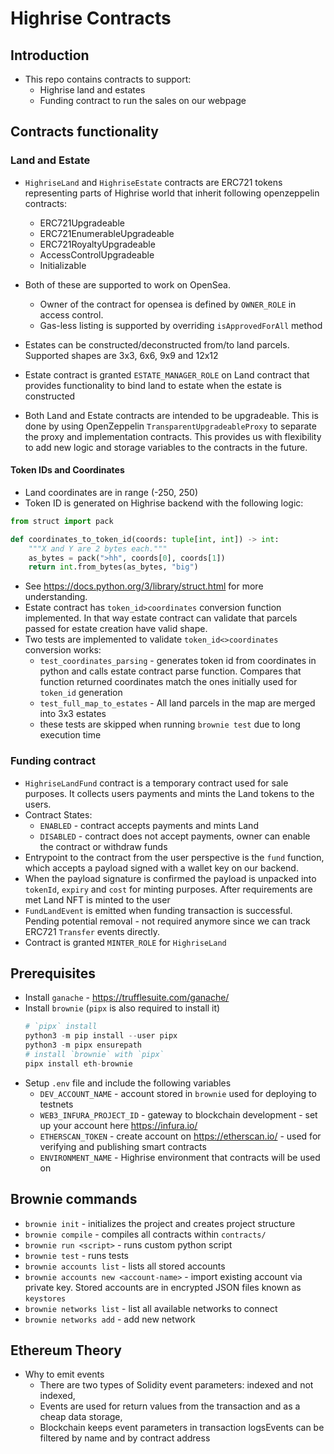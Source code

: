 # Highrise Contracts

## Introduction

- This repo contains contracts to support:
  - Highrise land and estates
  - Funding contract to run the sales on our webpage

## Contracts functionality

### Land and Estate

- `HighriseLand` and `HighriseEstate` contracts are ERC721 tokens representing parts of Highrise world that inherit following openzeppelin contracts:

  - ERC721Upgradeable
  - ERC721EnumerableUpgradeable
  - ERC721RoyaltyUpgradeable
  - AccessControlUpgradeable
  - Initializable

- Both of these are supported to work on OpenSea.

  - Owner of the contract for opensea is defined by `OWNER_ROLE` in access control.
  - Gas-less listing is supported by overriding `isApprovedForAll` method

- Estates can be constructed/deconstructed from/to land parcels. Supported shapes are 3x3, 6x6, 9x9 and 12x12
- Estate contract is granted `ESTATE_MANAGER_ROLE` on Land contract that provides functionality to bind land to estate when the estate is constructed
- Both Land and Estate contracts are intended to be upgradeable. This is done by using OpenZeppelin `TransparentUpgradeableProxy` to separate the proxy and implementation contracts. This provides us with flexibility to add new logic and storage variables to the contracts in the future.

#### Token IDs and Coordinates

- Land coordinates are in range (-250, 250)
- Token ID is generated on Highrise backend with the following logic:

```python
from struct import pack

def coordinates_to_token_id(coords: tuple[int, int]) -> int:
    """X and Y are 2 bytes each."""
    as_bytes = pack(">hh", coords[0], coords[1])
    return int.from_bytes(as_bytes, "big")
```

- See https://docs.python.org/3/library/struct.html for more understanding.
- Estate contract has `token_id>coordinates` conversion function implemented. In that way estate contract can validate that parcels passed for estate creation have valid shape.
- Two tests are implemented to validate `token_id<>coordinates` conversion works:
  - `test_coordinates_parsing` - generates token id from coordinates in python and calls estate contract parse function. Compares that function returned coordinates match the ones initially used for `token_id` generation
  - `test_full_map_to_estates` - All land parcels in the map are merged into 3x3 estates
  - these tests are skipped when running `brownie test` due to long execution time

### Funding contract

- `HighriseLandFund` contract is a temporary contract used for sale purposes. It collects users payments and mints the Land tokens to the users.
- Contract States:
  - `ENABLED` - contract accepts payments and mints Land
  - `DISABLED` - contract does not accept payments, owner can enable the contract or withdraw funds
- Entrypoint to the contract from the user perspective is the `fund` function, which accepts a payload signed with a wallet key on our backend.
- When the payload signature is confirmed the payload is unpacked into `tokenId`, `expiry` and `cost` for minting purposes. After requirements are met Land NFT is minted to the user
- `FundLandEvent` is emitted when funding transaction is successful. Pending potential removal - not required anymore since we can track ERC721 `Transfer` events directly.
- Contract is granted `MINTER_ROLE` for `HighriseLand`

## Prerequisites

- Install `ganache` - https://trufflesuite.com/ganache/
- Install `brownie` (`pipx` is also required to install it)
  ```python
  # `pipx` install
  python3 -m pip install --user pipx
  python3 -m pipx ensurepath
  # install `brownie` with `pipx`
  pipx install eth-brownie
  ```
- Setup `.env` file and include the following variables
  - `DEV_ACCOUNT_NAME` - account stored in `brownie` used for deploying to testnets
  - `WEB3_INFURA_PROJECT_ID` - gateway to blockchain development - set up your account here https://infura.io/
  - `ETHERSCAN_TOKEN` - create account on https://etherscan.io/ - used for verifying and publishing smart contracts
  - `ENVIRONMENT_NAME` - Highrise environment that contracts will be used on

## Brownie commands

- `brownie init` - initializes the project and creates project structure
- `brownie compile` - compiles all contracts within `contracts/`
- `brownie run <script>` - runs custom python script
- `brownie test` - runs tests
- `brownie accounts list` - lists all stored accounts
- `brownie accounts new <account-name>` - import existing account via private key. Stored accounts are in encrypted JSON files known as `keystores`
- `brownie networks list` - list all available networks to connect
- `brownie networks add` - add new network

## Ethereum Theory

- Why to emit events
  - There are two types of Solidity event parameters: indexed and not indexed,
  - Events are used for return values from the transaction and as a cheap data storage,
  - Blockchain keeps event parameters in transaction logsEvents can be filtered by name and by contract address
